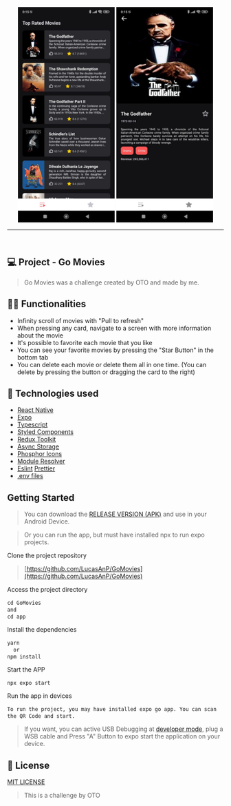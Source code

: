 <div align="center">
  <img src ="./app/src/assets/app-screenshot.jpeg" style="background:transparent" height="500" />
  <img src ="./app/src/assets/app-screenshot-2.jpeg" style="background:transparent" height="500" />
</div>

---
&nbsp;

## 💻 Project - Go Movies

> Go Movies was a challenge created by OTO and made by me.

## 🧑‍💻 Functionalities

- Infinity scroll of movies with "Pull to refresh"
- When pressing any card, navigate to a screen with more information about the movie
- It's possible to favorite each movie that you like
- You can see your favorite movies by pressing the "Star Button" in the bottom tab
- You can delete each movie or delete them all in one time. (You can delete by pressing the button or dragging the card to the right)

## 🚀 Technologies used

- [React Native](https://reactnative.dev/)
- [Expo](<[https://reactnative.dev/](https://expo.dev/accounts/niubajr19)>)
- [Typescript](https://www.typescriptlang.org)
- [Styled Components](https://styled-components.com/)
- [Redux Toolkit](https://redux.js.org/)
- [Async Storage](https://docs.expo.dev/versions/latest/sdk/async-storage/)
- [Phosphor Icons](https://phosphoricons.com/)
- [Module Resolver](https://www.npmjs.com/package/babel-plugin-module-resolver)
- [Eslint](https://eslint.org/) [Prettier](https://prettier.io/)
- [.env files](https://www.npmjs.com/package/react-native-dotenv)

## Getting Started


>  You can download the [RELEASE VERSION (APK)](https://drive.google.com/file/d/1KBG8K4dDp2i0_YjjO7bXp3w8Og_OMntj/view?usp=drive_link) and use in your Android Device.

>  Or you can run the app, but must have installed npx to run expo projects.

Clone the project repository

> [https://github.com/LucasAnP/GoMovies](https://github.com/LucasAnP/GoMovies)

Access the project directory

```
cd GoMovies
and
cd app
```

Install the dependencies

```
yarn
  or
npm install
```

Start the APP

```
npx expo start
```

Run the app in devices

```
To run the project, you may have installed expo go app. You can scan the QR Code and start.
```

> If you want, you can active USB Debugging at [developer mode](https://developer.android.com/studio/debug/dev-options?hl=pt-br), 
plug a WSB cable and Press "A" Button to expo start the application on your device.

## 📄 License

[MIT LICENSE](https://opensource.org/license/mit/)

> This is a challenge by OTO
